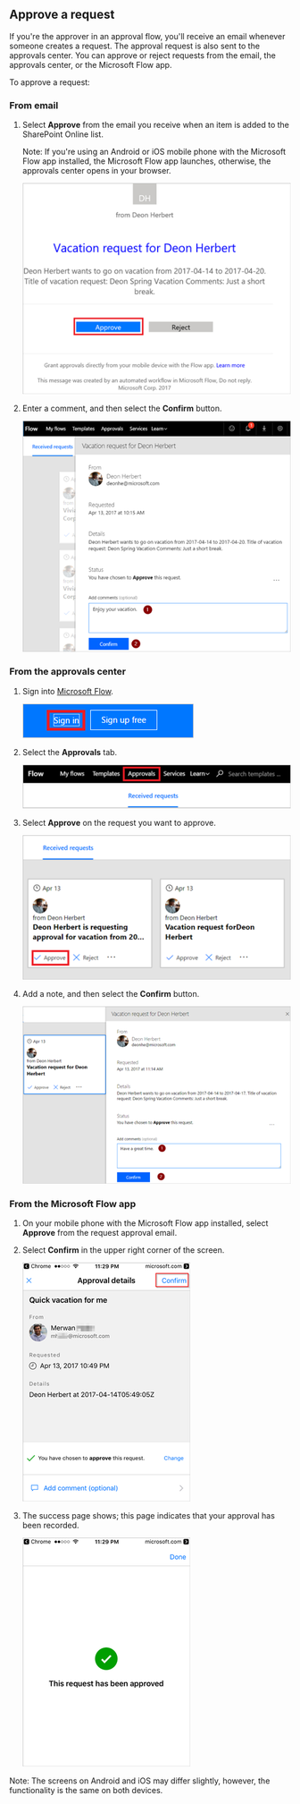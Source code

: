 ## Approve a request

If you're the approver in an approval flow, you'll receive an email whenever someone creates a request. The approval request is also sent to the approvals center. You can approve or reject requests from the email, the approvals center, or the Microsoft Flow app.

To approve a request:

### From email

1. Select **Approve** from the email you receive when an item is added to the SharePoint Online list.

     Note: If you're using an Android or iOS mobile phone with the Microsoft Flow app installed, the Microsoft Flow app launches, otherwise, the approvals center opens in your browser.

     ![request email](./media/modern-approvals/email-approval-request.png)

1. Enter a comment, and then select the **Confirm** button.

     ![enter comment](./media/modern-approvals/request-in-approval-center.png)

### From the approvals center

1. Sign into [Microsoft Flow](https://flow.microsoft.com).

     ![sign in](./media/modern-approvals/sign-in.png)

1. Select the **Approvals** tab.

     ![create from blank](./media/modern-approvals/approvals-tab.png)

1. Select **Approve** on the request you want to approve.

     ![create from blank](./media/modern-approvals/approvals-cards.png)

1. Add a note, and then select the **Confirm** button.

     ![add note then confirm](./media/modern-approvals/approval-selection-card.png)

### From the Microsoft Flow app

1. On your mobile phone with the Microsoft Flow app installed, select **Approve** from the request approval email.

1. Select **Confirm** in the upper right corner of the screen.

     ![select confirm](./media/modern-approvals/mobile-approval.png)

1. The success page shows; this page indicates that your approval has been recorded.

     ![success page](./media/modern-approvals/mobile-approval-confirmation.png)

Note: The screens on Android and iOS may differ slightly, however, the functionality is the same on both devices.